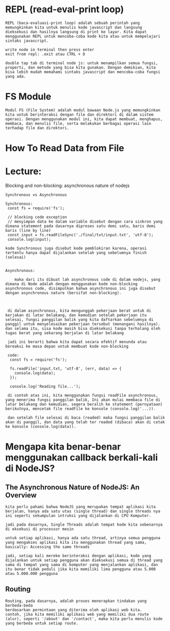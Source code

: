 # REPL (read-eval-print loop)
    REPL (baca-evaluasi-print loop) adalah sebuah perintah yang memungkinkan kita untuk menulis kode javascript dan langsung dieksekusi dan hasilnya langsung di print ke layar. Kita dapat menggunakan REPL untuk mencoba-coba kode kita atau untuk mempelajari sintaks javascript.

    write node in terminal then press enter
    exit from repl: .exit atau CTRL + D

    double tap tab di terminal node js: untuk menampilkan semua fungsi, properti, dan metode yang bisa kita gunakan. Dengan demikian, kita bisa lebih mudah memahami sintaks javascript dan mencoba-coba fungsi yang ada.

# FS Module
    Modul FS (File System) adalah modul bawaan Node.js yang memungkinkan kita untuk berinteraksi dengan file dan direktori di dalam sistem operasi. Dengan menggunakan modul ini, kita dapat membuat, menghapus, membaca, dan menulis file, serta melakukan berbagai operasi lain terhadap file dan direktori.

# How To Read Data from File


# Lecture:
 Blocking and non-blocking:
    asynchronous nature of nodejs

    Synchronous vs Asynchronous

    Synchronous:
     const fs = require('fs');
     
     // blocking code exception
     // menyimpan data ke dalam variable disebut dengan cara sinkron yang dimana statement pada dasarnya diproses satu demi satu, baris demi baris (line by line)
     const input = fs.readFileSync('./final/txt/input.txt', 'utf-8');
     console.log(input);

    kode Synchronous juga disebut kode pemblokiran karena, operasi tertentu hanya dapat dijalankan setelah yang sebelumnya finish (selesai)


    Asynchronous:
        
        maka dari itu dibuat lah asynchronous code di dalam nodejs, yang dimana di Node adalah dengan menggunakan kode non-blocking asynchronous code, disimpulkan bahwa asynchronous ini juga disebut dengan asynchronous nature (bersifat non-blocking).
        


     di dalam asynchronous, kita mengunggah pekerjaan berat untuk di kerjakan di latar belakang, dan kemudian setelah pekerjaan itu selesai, fungsi panggilan balik yang kita daftarkan sebelumnya di panggil untuk menyelesaikan pekerjaan tersebut (menangani hasilnya). dan selama itu, sisa kode masih bisa dieksekusi tanpa terhalang oleh tugas berat yang sekarang berjalan di latar belakang

     jadi ini berarti bahwa kita dapat secara efektif menunda atau bereaksi ke masa depan untuk membuat kode non-blocking

     code:
      const fs = require('fs');

      fs.readFile('input.txt, 'utf-8', (err, data) => {
        console.log(data);
      });

      console.log('Reading file...');

     di contoh atas ini, kita menggunakan fungsi readFile asynchronous, yang menerima fungsi panggilan balik, Ini akan mulai membaca file di latar belakang dan kemudian, segera beralih ke statement (pernyataan) berikutnya, mencetak file readFile ke konsole (console.log('...)).

     dan setelah file selesai di baca (readed) maka fungsi panggilan balik akan di panggil, dan data yang telah ter readed (dibaca) akan di cetak ke konsole (console.log(data)).

     
   
   
# Mengapa kita benar-benar menggunakan callback berkali-kali di NodeJS?
 ## The Asynchronous Nature of NodeJS: An Overview
    kita perlu pahami bahwa NodeJS yang merupakan tempat aplikasi kita berjalan, hanya ada satu utas (single thread) dan single threads nya ini seperti sekumpulan intruksi yang dijalankan di CPU Komputer.

    jadi pada dasarnya, Single Threads adalah tempat kode kita sebenarnya di eksekusi di processor mesin

    untuk setiap aplikasi, hanya ada satu thread, artinya semua pengguna yang mengakses aplikasi kita itu menggunakan thread yang sama,
    basically: Accessing the same threads

    jadi, setiap kali mereke berinteraksi dengan aplikasi, kode yang dijalankan untuk setiap pengguna akan dieksekusi semua di thread yang sama di tempat yang sama di komputer yang menjalankan aplikasi, dan itu benar tidak peduli jika kita memiliki lima pengguna atau 5.000 atau 5.000.000 pengguna


## Routing
    Routing, pada dasarnya, adalah proses menerapkan tindakan yang berbeda-beda
    berdasarkan permintaan yang diterima oleh aplikasi web kita.
    contoh, jika kita memiliki aplikasi web yang memiliki dua route (alur), seperti '/about' dan '/contact', maka kita perlu menulis kode yang berbeda untuk setiap route.

    
